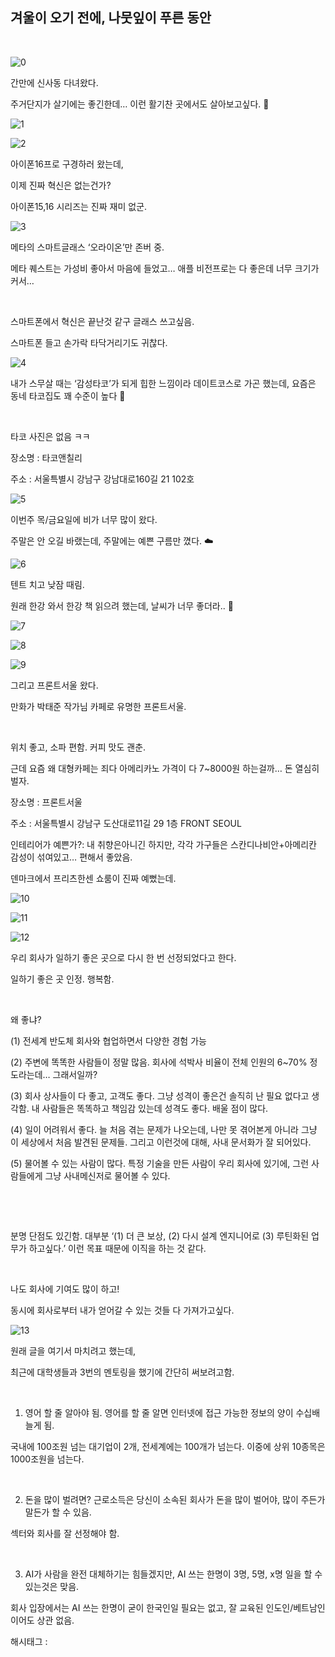## 겨울이 오기 전에, 나뭇잎이 푸른 동안

​

![0](/asset/img/223626749786/0.png)

간만에 신사동 다녀왔다.

주거단지가 살기에는 좋긴한데… 이런 활기찬 곳에서도 살아보고싶다. 🤔

![1](/asset/img/223626749786/1.png)

![2](/asset/img/223626749786/2.png)

아이폰16프로 구경하러 왔는데,

이제 진짜 혁신은 없는건가?

아이폰15,16 시리즈는 진짜 재미 없군.

![3](/asset/img/223626749786/3.png)

메타의 스마트글래스 ‘오라이온’만 존버 중.

메타 퀘스트는 가성비 좋아서 마음에 들었고… 애플 비전프로는 다 좋은데 너무 크기가 커서…

​

스마트폰에서 혁신은 끝난것 같구 글래스 쓰고싶음.

스마트폰 들고 손가락 타닥거리기도 귀찮다.

![4](/asset/img/223626749786/4.png)

내가 스무살 때는 ‘감성타코’가 되게 힙한 느낌이라 데이트코스로 가곤 했는데, 요즘은 동네 타코집도 꽤 수준이 높다 🌮

​

타코 사진은 없음 ㅋㅋ

장소명 : 타코앤칠리

주소 : 서울특별시 강남구 강남대로160길 21 102호

![5](/asset/img/223626749786/5.png)

이번주 목/금요일에 비가 너무 많이 왔다.

주말은 안 오길 바랬는데, 주말에는 예쁜 구름만 꼈다. ☁️

![6](/asset/img/223626749786/6.png)

텐트 치고 낮잠 때림.

원래 한강 와서 한강 책 읽으려 했는데, 날씨가 너무 좋더라.. 🛌

![7](/asset/img/223626749786/7.png)

![8](/asset/img/223626749786/8.png)

![9](/asset/img/223626749786/9.png)

그리고 프론트서울 왔다.

만화가 박태준 작가님 카페로 유명한 프론트서울.

​

위치 좋고, 소파 편함. 커피 맛도 괜춘.

근데 요즘 왜 대형카페는 죄다 아메리카노 가격이 다 7~8000원 하는걸까… 돈 열심히 벌자.

장소명 : 프론트서울

주소 : 서울특별시 강남구 도산대로11길 29 1층 FRONT SEOUL

인테리어가 예쁜가?: 내 취향은아니긴 하지만, 각각 가구들은 스칸디나비안+아메리칸 감성이 섞여있고… 편해서 좋았음.

덴마크에서 프리츠한센 쇼룸이 진짜 예뻤는데.

![10](/asset/img/223626749786/10.png)

![11](/asset/img/223626749786/11.png)

![12](/asset/img/223626749786/12.png)

우리 회사가 일하기 좋은 곳으로 다시 한 번 선정되었다고 한다.

일하기 좋은 곳 인정. 행복함.

​

왜 좋냐?

(1) 전세계 반도체 회사와 협업하면서 다양한 경험 가능

(2) 주변에 똑똑한 사람들이 정말 많음. 회사에 석박사 비율이 전체 인원의 6~70% 정도라는데… 그래서일까?

(3) 회사 상사들이 다 좋고, 고객도 좋다. 그냥 성격이 좋은건 솔직히 난 필요 없다고 생각함. 내 사람들은 똑똑하고 책임감 있는데 성격도 좋다. 배울 점이 많다.

(4) 일이 어려워서 좋다. 늘 처음 겪는 문제가 나오는데, 나만 못 겪어본게 아니라 그냥 이 세상에서 처음 발견된 문제들. 그리고 이런것에 대해, 사내 문서화가 잘 되어있다.

(5) 물어볼 수 있는 사람이 많다. 특정 기술을 만든 사람이 우리 회사에 있기에, 그런 사람들에게 그냥 사내메신저로 물어볼 수 있다.

​

​

분명 단점도 있긴함. 대부분 ‘(1) 더 큰 보상, (2) 다시 설계 엔지니어로 (3) 루틴화된 업무가 하고싶다.’ 이런 목표 때문에 이직을 하는 것 같다.

​

나도 회사에 기여도 많이 하고!

동시에 회사로부터 내가 얻어갈 수 있는 것들 다 가져가고싶다.

![13](/asset/img/223626749786/13.png)

원래 글을 여기서 마치려고 했는데,

최근에 대학생들과 3번의 멘토링을 했기에 간단히 써보려고함.

​

1. 영어 할 줄 알아야 됨. 영어를 할 줄 알면 인터넷에 접근 가능한 정보의 양이 수십배 늘게 됨.

국내에 100조원 넘는 대기업이 2개, 전세계에는 100개가 넘는다. 이중에 상위 10종목은 1000조원을 넘는다.

​

2. 돈을 많이 벌려면? 근로소득은 당신이 소속된 회사가 돈을 많이 벌어야, 많이 주든가 말든가 할 수 있음.

섹터와 회사를 잘 선정해야 함.

​

3. AI가 사람을 완전 대체하기는 힘들겠지만, AI 쓰는 한명이 3명, 5명, x명 일을 할 수 있는것은 맞음.

회사 입장에서는 AI 쓰는 한명이 굳이 한국인일 필요는 없고, 잘 교육된 인도인/베트남인이어도 상관 없음.

 해시태그 : 